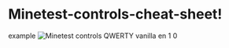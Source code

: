 # Minetest-controls-cheat-sheet!

example
![Minetest controls QWERTY vanilla en 1 0](https://github.com/Lemente/Minetest-controls-cheat-sheet/assets/27686967/84fdaffa-9509-4411-8431-08389c651d55)

